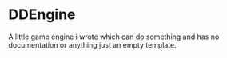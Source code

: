 # DDEngine
A little game engine i wrote which can do something and has no documentation or anything just an empty template.

